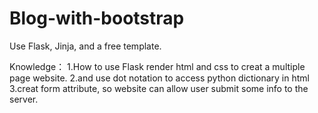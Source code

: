 # Blog-with-bootstrap
Use Flask, Jinja, and a free template.

Knowledge：
1.How to use Flask render html and css to creat a multiple page website.
2.and use dot notation to access python dictionary in html
3.creat form attribute, so website can allow user submit some info to the server.

